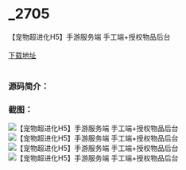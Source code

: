 # _2705
【宠物超进化H5】手游服务端 手工端+授权物品后台
<br/></br>
[下载地址](https://www.uuid2.com/2705.html "下载地址")
<br/></br>
<h3>源码简介：</h3>
<h3>截图：</h3>
<img src="https://www.uuid2.com/wp-content/uploads/img/202105/b608a09156.jpg" alt="【宠物超进化H5】手游服务端 手工端+授权物品后台"><img src="https://www.uuid2.com/wp-content/uploads/img/202105/4d6a2d0940.jpg" alt="【宠物超进化H5】手游服务端 手工端+授权物品后台"><img src="https://www.uuid2.com/wp-content/uploads/img/202105/7b62553515.jpg" alt="【宠物超进化H5】手游服务端 手工端+授权物品后台"><img src="https://www.uuid2.com/wp-content/uploads/img/202105/cb79f26858.jpg" alt="【宠物超进化H5】手游服务端 手工端+授权物品后台">
